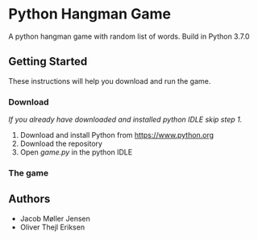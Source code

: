 # Python Hangman Game
A python hangman game with random list of words. Build in Python 3.7.0
## Getting Started
These instructions will help you download and run the game.
### Download
*If you already have downloaded and installed python IDLE skip step 1.*
1. Download and install Python from https://www.python.org
2. Download the repository
3. Open *game.py* in the python IDLE

### The game

## Authors
- Jacob Møller Jensen
- Oliver Thejl Eriksen
